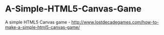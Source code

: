 # A-Simple-HTML5-Canvas-Game
A simple HTML5 Canvas game - http://www.lostdecadegames.com/how-to-make-a-simple-html5-canvas-game/
